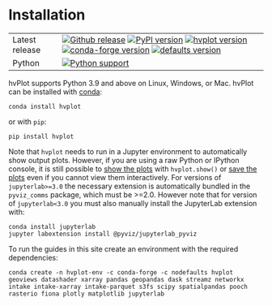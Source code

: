 # Installation

|    |    |
| --- | --- |
| Latest release | [![Github release](https://img.shields.io/github/release/holoviz/hvplot.svg?label=tag&colorB=11ccbb)](https://github.com/holoviz/hvplot/releases) [![PyPI version](https://img.shields.io/pypi/v/hvplot.svg?colorB=cc77dd)](https://pypi.python.org/pypi/hvplot) [![hvplot version](https://img.shields.io/conda/v/pyviz/hvplot.svg?colorB=4488ff&style=flat)](https://anaconda.org/pyviz/hvplot) [![conda-forge version](https://img.shields.io/conda/v/conda-forge/hvplot.svg?label=conda%7Cconda-forge&colorB=4488ff)](https://anaconda.org/conda-forge/hvplot) [![defaults version](https://img.shields.io/conda/v/anaconda/hvplot.svg?label=conda%7Cdefaults&style=flat&colorB=4488ff)](https://anaconda.org/anaconda/hvplot) |
| Python | [![Python support](https://img.shields.io/pypi/pyversions/hvplot.svg)](https://pypi.org/project/hvplot/) |

hvPlot supports Python 3.9 and above on Linux, Windows, or Mac. hvPlot can be installed with [conda](https://conda.io/en/latest/):

    conda install hvplot

or with `pip`:

    pip install hvplot

Note that `hvplot` needs to run in a Jupyter environment to automatically show output plots. However, if you are using a raw Python or IPython console, it is still possible to [show the plots](https://hvplot.holoviz.org/user_guide/Viewing.html#python-command-prompt-scripts) with `hvplot.show()` or [save the plots](https://hvplot.holoviz.org/user_guide/Viewing.html#saving-plots) even if you cannot view them interactively. For versions of `jupyterlab>=3.0` the necessary extension is automatically bundled in the `pyviz_comms` package, which must be >=2.0. However note that for version of `jupyterlab<3.0` you must also manually install the JupyterLab extension with:

    conda install jupyterlab
    jupyter labextension install @pyviz/jupyterlab_pyviz

To run the guides in this site create an environment with the required dependencies:

    conda create -n hvplot-env -c conda-forge -c nodefaults hvplot geoviews datashader xarray pandas geopandas dask streamz networkx intake intake-xarray intake-parquet s3fs scipy spatialpandas pooch rasterio fiona plotly matplotlib jupyterlab

